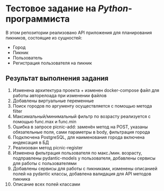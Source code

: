 # Тестовое задание на _Python_-программиста

В этом репозитории реализовано API приложения для планирования пикников, состоящие из сущностей:

- Город
- Пикник
- Пользователь
- Регистрация пользователя на пикник

## Результат выполнения задания

1. Изменена архитектура проекта + изменен docker-compose файл для работы авторелоада при изменении файлов
2. Добавлены виртуальные переменные
3. Поиск городов по аргументу осуществляется с помощью метода filter
4. Максимальный/минимальный фильтр по возрасту реализуется с помощью func.max и func.min
5. Ошибка в запросе picnic-add: заменён метод на POST, указаны обязательные поля, сами параметры в body, фильтрация
   города
6. Подключена PostgreSQL, для наименования города включена индексация в БД
7. Реализован метод picnic-register
8. Изменена фильтрация пользователя по макс./мин. возрасту, подправлены pydantic-models у пользователя, добавлены
   сервисы для работы с пользователями
9. Добавлены сервисы для работы с пикниками, изменены описанией полей на pydantic классы, добавлена валидация для API
   методов пикника
10. Описание всех полей классами
